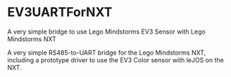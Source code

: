 # EV3UARTForNXT
A very simple bridge to use Lego Mindstorms EV3 Sensor with Lego Mindstorms NXT

A very simple RS485-to-UART bridge for the Lego Mindstorms NXT, including a prototype driver to use the EV3 Color sensor with leJOS on the NXT.
